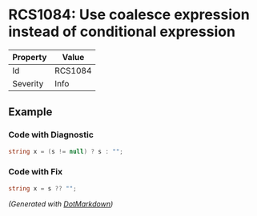 # RCS1084: Use coalesce expression instead of conditional expression

| Property | Value   |
| -------- | ------- |
| Id       | RCS1084 |
| Severity | Info    |

## Example

### Code with Diagnostic

```csharp
string x = (s != null) ? s : "";
```

### Code with Fix

```csharp
string x = s ?? "";
```


*\(Generated with [DotMarkdown](http://github.com/JosefPihrt/DotMarkdown)\)*